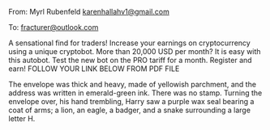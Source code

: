 From: Myrl Rubenfeld <karenhallahv1@gmail.com>

To: fracturer@outlook.com 

A sensational find for traders!
Increase your earnings on cryptocurrency using a unique cryptobot. More than 20,000 USD per month? It is easy with this autobot. 
Test the new bot on the PRO tariff for a month.
Register and earn! 
FOLLOW YOUR LINK BELOW FROM PDF FILE
   
The envelope was thick and heavy, made of yellowish parchment, and the address was written in emerald-green ink. There was no stamp. Turning the envelope over, his hand trembling, Harry saw a purple wax seal bearing a coat of arms; a lion, an eagle, a badger, and a snake surrounding a large letter H.


